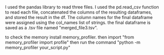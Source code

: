 I used the pandas library to read three files. I used the pd.read_csv function to read each file, concatenated the columns of the resulting dataframes, and stored the result in the df. The column names for the final dataframe were assigned using the col_names list of strings. the final dataframe is saved as a .tsv file named "merged_file3.tsv".


to check the memory install memory_profiler. 
then import "from memory_profiler import profile"
then run the command "python -m memory_profiler your_script.py"